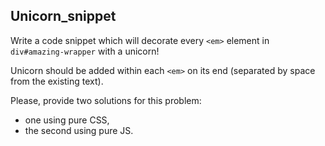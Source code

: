 ## Unicorn_snippet

Write a code snippet which will decorate every <code>&lt;em></code> element in <code>div#amazing-wrapper</code> with a unicorn!

Unicorn should be added within each <code>&lt;em></code> on its end (separated by space from the existing text).

Please, provide two solutions for this problem:
 - one using pure CSS,
 - the second using pure JS.
